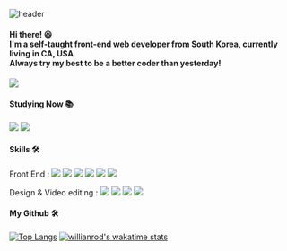 ![header](https://capsule-render.vercel.app/api?type=soft&color=auto&height=200&section=header&text=Suhyeon_Kim&fontSize=90&animation=fadeIn)
#### Hi there! 😃 <br> I'm a self-taught front-end web developer from South Korea, currently living in CA, USA<br>Always try my best to be a better coder than yesterday!
#### <img src= "https://img.shields.io/badge/E--mail-suhyeonkr%40gmail.com-pink"/>

#### Studying Now 📚
<p>
<img src="https://img.shields.io/badge/Three.js-000000?style=flat-square&logo=TypeScript&logoColor=white"/>
<img src="https://img.shields.io/badge/TypeScript-3178C6?style=flat-square&logo=TypeScript&logoColor=white"/>
</p>

#### Skills 🛠️
<p>
<span style="fontsize:12px">Front End :</span>
<img src="https://img.shields.io/badge/React-61DAFB?style=flat-square&logo=React&logoColor=white"/>
<img src="https://img.shields.io/badge/HTML5-E34F26?style=flat-square&logo=HTML5&logoColor=white"/>
<img src="https://img.shields.io/badge/CSS3-1572B6?style=flat-square&logo=CSS3&logoColor=white"/>
<img src="https://img.shields.io/badge/Scss-CC6699?style=flat-square&logo=Sass&logoColor=white"/>
<img src="https://img.shields.io/badge/JavaScript-F7DF1E?style=flat-square&logo=JavaScript&logoColor=white"/>
<img src="https://img.shields.io/badge/Bootstrap-7952B3?style=flat-square&logo=JavaScript&logoColor=white"/>
</p>

<p>
<span style="fontsize:12px">Design & Video editing : </span>
<img src="https://img.shields.io/badge/Adobe Photoshop-31A8FF?style=flat-square&logo=Adobe Photoshop&logoColor=black"/>
<img src="https://img.shields.io/badge/Adobe Illustrator-FF9A00?style=flat-square&logo=Adobe Illustrator&logoColor=black"/>
<img src="https://img.shields.io/badge/Adobe Premiere Pro-9999FF?style=flat-square&logo=Adobe Premiere Pro&logoColor=black"/>
<img src="https://img.shields.io/badge/Adobe XD-FF61F6?style=flat-square&logo=Adobe XD&logoColor=black"/>
</p>

#### My Github 🛠️
[![Top Langs](https://github-readme-stats.vercel.app/api/top-langs/?username=anuraghazra&layout=compact)](https://github.com/anuraghazra/github-readme-stats)
[![willianrod's wakatime stats](https://github-readme-stats.vercel.app/api/wakatime?supersuhyeon=willianrod)](https://github.com/anuraghazra/github-readme-stats)
